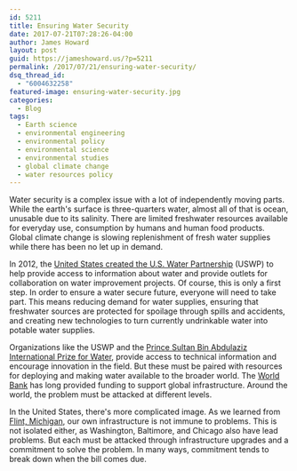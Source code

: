 ```yaml
---
id: 5211
title: Ensuring Water Security
date: 2017-07-21T07:28:26-04:00
author: James Howard
layout: post
guid: https://jameshoward.us/?p=5211
permalink: /2017/07/21/ensuring-water-security/
dsq_thread_id:
  - "6004632258"
featured-image: ensuring-water-security.jpg
categories:
  - Blog
tags:
  - Earth science
  - environmental engineering
  - environmental policy
  - environmental science
  - environmental studies
  - global climate change
  - water resources policy
---
```

Water security is a complex issue with a lot of independently moving
parts.  While the earth's surface is three-quarters water, almost
all of that is ocean, unusable due to its salinity.  There are
limited freshwater resources available for everyday use, consumption
by humans and human food products.  Global climate change is slowing
replenishment of fresh water supplies while there has been no let
up in demand.

In 2012, the [United States created the U.S. Water
Partnership](https://2009-2017.state.gov/e/oes/rls/fs/2012/186581.htm)
(USWP) to help provide access to information about water and provide
outlets for collaboration on water improvement projects.  Of course,
this is only a first step.  In order to ensure a water secure future,
everyone will need to take part.  This means reducing demand for
water supplies, ensuring that freshwater sources are protected for
spoilage through spills and accidents, and creating new technologies
to turn currently undrinkable water into potable water supplies.

Organizations like the USWP and the [Prince Sultan Bin Abdulaziz
International Prize for Water](http://www.psipw.org/), provide
access to technical information and encourage innovation in the
field.  But these must be paired with resources for deploying and
making water available to the broader world.  The [World
Bank](http://www.worldbank.org/) has long provided funding to support
global infrastructure.  Around the world, the problem must be
attacked at different levels.

In the United States, there's more complicated image.  As we learned
from [Flint,
Michigan](http://www.cnn.com/2016/03/04/us/flint-water-crisis-fast-facts/index.html),
our own infrastructure is not immune to problems.  This is not
isolated either, as Washington, Baltimore, and Chicago also have
lead problems.  But each must be attacked through infrastructure
upgrades and a commitment to solve the problem.  In many ways,
commitment tends to break down when the bill comes due.
